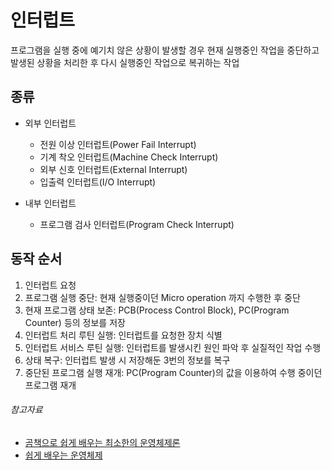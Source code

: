 # 인터럽트

프로그램을 실행 중에 예기치 않은 상황이 발생할 경우 현재 실행중인 작업을 중단하고 발생된 상황을 처리한 후 다시 실행중인 작업으로 복귀하는 작업

## 종류

- 외부 인터럽트
    - 전원 이상 인터럽트(Power Fail Interrupt)
    - 기계 착오 인터럽트(Machine Check Interrupt)
    - 외부 신호 인터럽트(External Interrupt)
    - 입출력 인터럽트(I/O Interrupt)

- 내부 인터럽트
    - 프로그램 검사 인터럽트(Program Check Interrupt)

## 동작 순서

1. 인터럽트 요청
2. 프로그램 실행 중단: 현재 실행중이던 Micro operation 까지 수행한 후 중단
3. 현재 프로그램 상태 보존: PCB(Process Control Block), PC(Program Counter) 등의 정보를 저장
4. 인터럽트 처리 루틴 실행: 인터럽트를 요청한 장치 식별
5. 인터럽트 서비스 루틴 실행: 인터럽트를 발생시킨 원인 파악 후 실질적인 작업 수행
6. 상태 복구: 인터럽트 발생 시 저장해둔 3번의 정보를 복구
7. 중단된 프로그램 실행 재개: PC(Program Counter)의 값을 이용하여 수행 중이던 프로그램 재개

###### 참고자료

- [곰책으로 쉽게 배우는 최소한의 운영체제론](https://www.inflearn.com/course/곰책-쉽게-배우는-운영체제)
- [쉽게 배우는 운영체제](https://www.nl.go.kr/seoji/contents/S80100000000.do?schM=intgr_detail_view_isbn&page=1&pageUnit=10&schType=simple&schStr=쉽게+배우는+운영체제&ebookYn=N&isbn=9791156648888&cipId=228149278%2C)